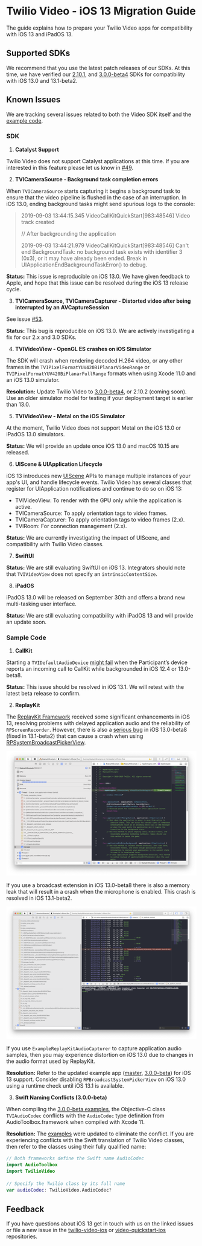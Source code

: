 # Twilio Video - iOS 13 Migration Guide

The guide explains how to prepare your Twilio Video apps for compatibility with iOS 13 and iPadOS 13.

## Supported SDKs

We recommend that you use the latest patch releases of our SDKs. At this time, we have verified our [2.10.1](https://www.twilio.com/docs/video/changelog-twilio-video-ios-version-2x#2101-august-16-2019), and [3.0.0-beta4](https://www.twilio.com/docs/video/changelog-twilio-video-ios-version-3x#300-beta4-september-6-2019) SDKs for compatibility with iOS 13.0 and 13.1-beta2.

## Known Issues

We are tracking several issues related to both the Video SDK itself and the [example code](https://github.com/twilio/video-quickstart-ios).

### SDK

1. **Catalyst Support**

Twilio Video does not support Catalyst applications at this time. If you are interested in this feature please let us know in [#49](https://github.com/twilio/twilio-video-ios/issues/49).

2. **TVICameraSource - Background task completion errors**

When `TVICameraSource` starts capturing it begins a background task to ensure that the video pipeline is flushed in the case of an interruption. In iOS 13.0, ending background tasks might send spurious logs to the console:

> 2019-09-03 13:44:15.345 VideoCallKitQuickStart[983:48546] Video track created
> 
> // After backgrounding the application
> 
> 2019-09-03 13:44:21.979 VideoCallKitQuickStart[983:48546] Can't end BackgroundTask: no background task exists with identifier 3 (0x3), or it may have already been ended. Break in UIApplicationEndBackgroundTaskError() to debug.

**Status:** This issue is reproducible on iOS 13.0. We have given feedback to Apple, and hope that this issue can be resolved during the iOS 13 release cycle.

3. **TVICameraSource, TVICameraCapturer - Distorted video after being interrupted by an AVCaptureSession**

See issue [#53](https://github.com/twilio/twilio-video-ios/issues/53). 

**Status:** This bug is reproducible on iOS 13.0. We are actively investigating a fix for our 2.x and 3.0 SDKs.

4. **TVIVideoView - OpenGL ES crashes on iOS Simulator**

The SDK will crash when rendering decoded H.264 video, or any other frames in the `TVIPixelFormatYUV420BiPlanarVideoRange` or `TVIPixelFormatYUV420BiPlanarFullRange` formats when using Xcode 11.0 and an iOS 13.0 simulator.

**Resolution:** Update Twilio Video to [3.0.0-beta4](https://www.twilio.com/docs/video/changelog-twilio-video-ios-version-3x#300-beta4-september-6-2019), or 2.10.2 (coming soon). Use an older simulator model for testing if your deployment target is earlier than 13.0.

5. **TVIVideoView - Metal on the iOS Simulator**

At the moment, Twilio Video does not support Metal on the iOS 13.0 or iPadOS 13.0 simulators.

**Status:** We will provide an update once iOS 13.0 and macOS 10.15 are released.

6. **UIScene & UIApplication Lifecycle**

iOS 13 introduces new [UIScene](https://developer.apple.com/documentation/uikit/uiscene) APIs to manage multiple instances of your app's UI, and handle lifecycle events. Twilio Video has several classes that register for UIApplication notifications and continue to do so on iOS 13:

- TVIVideoView: To render with the GPU only while the application is active.
- TVICameraSource: To apply orientation tags to video frames.
- TVICameraCapturer: To apply orientation tags to video frames (2.x).
- TVIRoom: For connection management (2.x).

**Status:** We are currently investigating the impact of UIScene, and compatibility with Twilio Video classes.

7. **SwiftUI**

**Status:** We are still evaluating SwiftUI on iOS 13. Integrators should note that `TVIVideoView` does not specify an `intrinsicContentSize`.

8. **iPadOS**

iPadOS 13.0 will be released on September 30th and offers a brand new multi-tasking user interface.

**Status:** We are still evaluating compatibility with iPadOS 13 and will provide an update soon.

### Sample Code

1. **CallKit**

Starting a `TVIDefaultAudioDevice` [might fail](https://forums.developer.apple.com/thread/120038) when the Participant’s device reports an incoming call to CallKit while backgrounded in iOS 12.4 or 13.0-beta8.

**Status:** This issue should be resolved in iOS 13.1. We will retest with the latest beta release to confirm.

2. **ReplayKit**

The [ReplayKit Framework](https://developer.apple.com/documentation/replaykit) received some significant enhancements in iOS 13, resolving problems with delayed application audio and the reliability of `RPScreenRecorder`. However, there is also a [serious bug](https://stackoverflow.com/questions/57163212/get-nsinvalidargumentexception-when-trying-to-present-rpsystembroadcastpickervie) in iOS 13.0-beta8 (fixed in 13.1-beta2) that can cause a crash when using [RPSystemBroadcastPickerView](https://developer.apple.com/documentation/replaykit/rpsystembroadcastpickerview?language=objc).

<img src="images/replaykit-broadcast-picker-ios-13.0.png"/>

If you use a broadcast extension in iOS 13.0-beta8 there is also a memory leak that will result in a crash when the microphone is enabled. This crash is resolved in iOS 13.1-beta2.

<img src="images/replaykit-broadcast-mic-ios13-audio-resource-limit.png"/>

If you use `ExampleReplayKitAudioCapturer` to capture application audio samples, then you may experience distortion on iOS 13.0 due to changes in the audio format used by ReplayKit.

**Resolution:** Refer to the updated example app ([master](https://github.com/twilio/video-quickstart-ios/tree/master/ReplayKitExample), [3.0.0-beta](https://github.com/twilio/video-quickstart-ios/tree/3.0.0-beta/ReplayKitExample)) for iOS 13 support. Consider disabling `RPBroadcastSystemPickerView` on iOS 13.0 using a runtime check until iOS 13.1 is available.

3. **Swift Naming Conflicts (3.0.0-beta)**

When compiling the [3.0.0-beta examples](https://github.com/twilio/video-quickstart-ios/tree/3.0.0-beta/), the Objective-C class `TVIAudioCodec` conflicts with the `AudioCodec` type definition from AudioToolbox.framework when compiled with Xcode 11.

**Resolution:** The [examples](https://github.com/twilio/video-quickstart-ios/tree/3.0.0-beta/) were updated to eliminate the conflict. If you are experiencing conflicts with the Swift translation of Twilio Video classes, then refer to the classes using their fully qualified name:

```.swift
// Both frameworks define the Swift name AudioCodec
import AudioToolbox
import TwilioVideo

// Specify the Twilio class by its full name
var audioCodec: TwilioVideo.AudioCodec?
```

## Feedback

If you have questions about iOS 13 get in touch with us on the linked issues or file a new issue in the [twilio-video-ios](https://github.com/twilio/twilio-video-ios/issues) or [video-quickstart-ios](https://github.com/twilio/video-quickstart-ios/issues) repositories.

